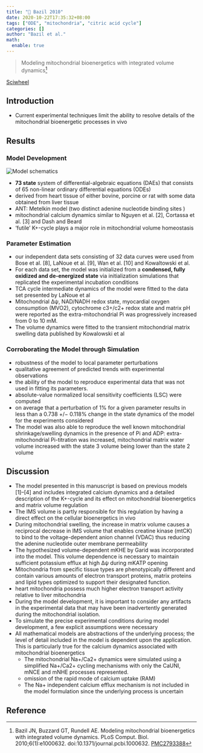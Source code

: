 ```yaml
---
title: "📒 Bazil 2010"
date: 2020-10-22T17:35:32+08:00
tags: ["ODE", "mitochondria", "citric acid cycle"]
categories: []
author: "Bazil et al."
math:
  enable: true
---
```


> Modeling mitochondrial bioenergetics with integrated volume dynamics[^Bazil2010]

[Sciwheel](https://sciwheel.com/work/#/items/2896723)

<!--more-->

## Introduction
* Current experimental techniques limit the ability to resolve details of the mitochondrial bioenergetic processes in vivo

## Results

### Model Development

![](https://www.ncbi.nlm.nih.gov/pmc/articles/PMC2793388/bin/pcbi.1000632.g001.jpg "Model schematics")
* **73 state** system of differential-algebraic equations (DAEs) that consists of 65 non-linear ordinary differential equations (ODEs)
* derived from heart tissue of either bovine, porcine or rat with some data obtained from liver tissue
* ANT: Metelkin model (two distinct adenine nucleotide binding sites )
* mitochondrial calcium dynamics similar to Nguyen et al. [2], Cortassa et al. [3] and Dash and Beard
* ‘futile’ K+-cycle plays a major role in mitochondrial volume homeostasis
### Parameter Estimation
* our independent data sets consisting of 32 data curves were used from Bose et al. [8], LaNoue et al. [9], Wan et al. [10] and Kowaltowski et al.
* For each data set, the model was initialized from a **condensed, fully oxidized and de-energized state** via initialization simulations that replicated the experimental incubation conditions
* TCA cycle intermediate dynamics of the model were fitted to the data set presented by LaNoue et al
* Mitochondrial Δψ, NAD/NADH redox state, myocardial oxygen consumption (MVO2), cytochrome c3+/c2+ redox state and matrix pH were reported as the extra-mitochondrial Pi was progressively increased from 0 to 10 mM.
* The volume dynamics were fitted to the transient mitochondrial matrix swelling data published by Kowalowski et al
### Corroborating the Model through Simulation
* robustness of the model to local parameter perturbations
* qualitative agreement of predicted trends with experimental observations
* the ability of the model to reproduce experimental data that was not used in fitting its parameters.
* absolute-value normalized local sensitivity coefficients (LSC) were computed
* on average that a perturbation of 1% for a given parameter results in less than a 0.738 +/− 0.118% change in the state dynamics of the model for the experiments considered
* The model was also able to reproduce the well known mitochondrial shrinkage/swelling dynamics in the presence of Pi and ADP:  extra-mitochondrial Pi-titration was increased, mitochondrial matrix water volume increased with the state 3 volume being lower than the state 2 volume

## Discussion
* The model presented in this manuscript is based on previous models [1]–[4] and includes integrated calcium dynamics and a detailed description of the K+-cycle and its effect on mitochondrial bioenergetics and matrix volume regulation
* The IMS volume is partly responsible for this regulation by having a direct effect on the cellular bioenergetics in vivo
* During mitochondrial swelling, the increase in matrix volume causes a reciprocal decrease in IMS volume that enables creatine kinase (mtCK) to bind to the voltage-dependent anion channel (VDAC) thus reducing the adenine nucleotide outer membrane permeability
* The hypothesized volume-dependent mKHE by Garid was incorporated into the model. This volume dependence is necessary to maintain sufficient potassium efflux at high Δψ during mKATP opening
* Mitochondria from specific tissue types are phenotypically different and contain various amounts of electron transport proteins, matrix proteins and lipid types optimized to support their designated function.
* heart mitochondria possess much higher electron transport activity relative to liver mitochondria
* During the model development, it is important to consider any artifacts in the experimental data that may have been inadvertently generated during the mitochondrial isolation.
* To simulate the precise experimental conditions during model development, a few explicit assumptions were necessary
* All mathematical models are abstractions of the underlying process; the level of detail included in the model is dependent upon the application. This is particularly true for the calcium dynamics associated with mitochondrial bioenergetics
    * The mitochondrial Na+/Ca2+ dynamics were simulated using a simplified Na+/Ca2+ cycling mechanisms with only the CaUNI, mNCE and mNHE processes represented.
    * omission of the rapid mode of calcium uptake (RAM)
    * The Na+ independent calcium efflux mechanism is not included in the model formulation since the underlying process is uncertain

## Reference

[^Bazil2010]: Bazil JN, Buzzard GT, Rundell AE. Modeling mitochondrial bioenergetics with integrated volume dynamics. PLoS Comput. Biol. 2010;6(1):e1000632. doi:10.1371/journal.pcbi.1000632. [PMC2793388](http://www.ncbi.nlm.nih.gov/pmc/articles/PMC2793388)
